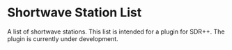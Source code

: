 # Shortwave Station List
A list of shortwave stations.
This list is intended for a plugin for SDR++. The plugin is currently under development.